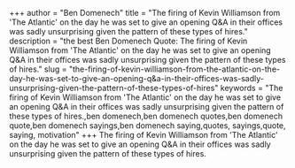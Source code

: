 +++
author = "Ben Domenech"
title = "The firing of Kevin Williamson from 'The Atlantic' on the day he was set to give an opening Q&A in their offices was sadly unsurprising given the pattern of these types of hires."
description = "the best Ben Domenech Quote: The firing of Kevin Williamson from 'The Atlantic' on the day he was set to give an opening Q&A in their offices was sadly unsurprising given the pattern of these types of hires."
slug = "the-firing-of-kevin-williamson-from-the-atlantic-on-the-day-he-was-set-to-give-an-opening-q&a-in-their-offices-was-sadly-unsurprising-given-the-pattern-of-these-types-of-hires"
keywords = "The firing of Kevin Williamson from 'The Atlantic' on the day he was set to give an opening Q&A in their offices was sadly unsurprising given the pattern of these types of hires.,ben domenech,ben domenech quotes,ben domenech quote,ben domenech sayings,ben domenech saying,quotes, sayings,quote, saying, motivation"
+++
The firing of Kevin Williamson from 'The Atlantic' on the day he was set to give an opening Q&A in their offices was sadly unsurprising given the pattern of these types of hires.
